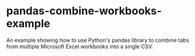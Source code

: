 # pandas-combine-workbooks-example

An example showing how to use Python's pandas library to combine tabs from multiple Microsoft Excel workbooks into a single CSV.
